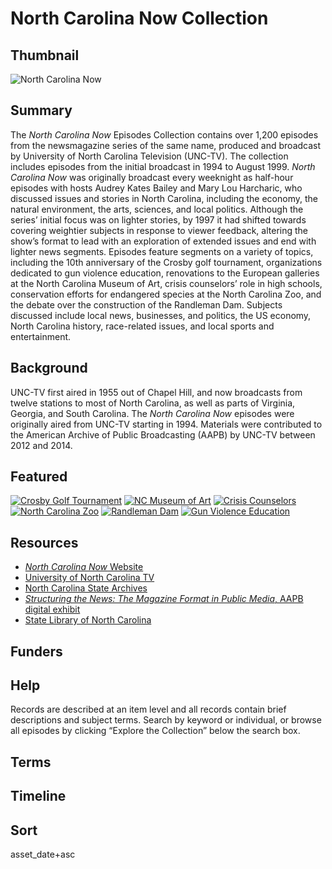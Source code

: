 # North Carolina Now Collection

## Thumbnail

![North Carolina Now](https://s3.amazonaws.com/americanarchive.org/special-collections/NCNow.png "North Carolina Now")

## Summary

The <em>North Carolina Now</em> Episodes Collection contains over 1,200 episodes from the newsmagazine series of the same name, produced and broadcast by University of North Carolina Television (UNC-TV). The collection includes episodes from the initial broadcast in 1994 to August 1999. <em>North Carolina Now</em> was originally broadcast every weeknight as half-hour episodes with hosts Audrey Kates Bailey and Mary Lou Harcharic, who discussed issues and stories in North Carolina, including the economy, the natural environment, the arts, sciences, and local politics. Although the series’ initial focus was on lighter stories, by 1997 it had shifted towards covering weightier subjects in response to viewer feedback, altering the show’s format to lead with an exploration of extended issues and end with lighter news segments. Episodes feature segments on a variety of topics, including the 10th anniversary of the Crosby golf tournament, organizations dedicated to gun violence education, renovations to the European galleries at the North Carolina Museum of Art, crisis counselors’ role in high schools, conservation efforts for endangered species at the North Carolina Zoo, and the debate over the construction of the Randleman Dam. Subjects discussed include local news, businesses, and politics, the US economy, North Carolina history, race-related issues, and local sports and entertainment.

## Background

UNC-TV first aired in 1955 out of Chapel Hill, and now broadcasts from twelve stations to most of North Carolina, as well as parts of Virginia, Georgia, and South Carolina. The <em>North Carolina Now</em> episodes were originally aired from UNC-TV starting in 1994. Materials were contributed to the American Archive of Public Broadcasting (AAPB) by UNC-TV between 2012 and 2014.

## Featured

[![Crosby Golf Tournament](https://s3.amazonaws.com/americanarchive.org/special-collections/cpb-aacip_129-57np5t8h.jpg)](/catalog/cpb-aacip_129-57np5t8h)
[![NC Museum of Art](https://s3.amazonaws.com/americanarchive.org/special-collections/cpb-aacip_129-439zwcjg.jpg)](/catalog/cpb-aacip_129-439zwcjg)
[![Crisis Counselors](https://s3.amazonaws.com/americanarchive.org/special-collections/cpb-aacip_129-59q2c4xh.jpg)](/catalog/cpb-aacip_129-59q2c4xh)
[![North Carolina Zoo](https://s3.amazonaws.com/americanarchive.org/special-collections/cpb-aacip_129-32r4xp49.jpg)](/catalog/cpb-aacip_129-32r4xp49)
[![Randleman Dam](https://s3.amazonaws.com/americanarchive.org/special-collections/cpb-aacip_129-61rfjh2s.jpg)](/catalog/cpb-aacip_129-61rfjh2s)
[![Gun Violence Education](https://s3.amazonaws.com/americanarchive.org/special-collections/LisaPrice.jpg)](/catalog/cpb-aacip_129-82k6dwt0)

## Resources

- [<em>North Carolina Now</em> Website](https://www.pbs.org/show/nc-now/)
- [University of North Carolina TV](https://www.unctv.org/)
- [North Carolina State Archives](https://archives.ncdcr.gov/)
- [<em>Structuring the News: The Magazine Format in Public Media</em>, AAPB digital exhibit](http://americanarchive.org/exhibits/newsmagazines)
- [State Library of North Carolina](https://statelibrary.ncdcr.gov/)

## Funders

## Help

Records are described at an item level and all records contain brief descriptions and subject terms. Search by keyword or individual, or browse all episodes by clicking “Explore the Collection” below the search box.

## Terms

## Timeline

## Sort

asset_date+asc

